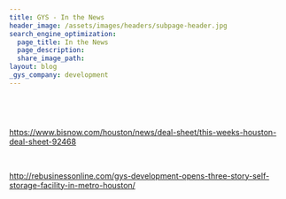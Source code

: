 ```yaml
---
title: GYS - In the News
header_image: /assets/images/headers/subpage-header.jpg
search_engine_optimization:
  page_title: In the News
  page_description:
  share_image_path:
layout: blog
_gys_company: development
---
```


## &nbsp;

https://www.bisnow.com/houston/news/deal-sheet/this-weeks-houston-deal-sheet-92468

&nbsp;

http://rebusinessonline.com/gys-development-opens-three-story-self-storage-facility-in-metro-houston/

## &nbsp;